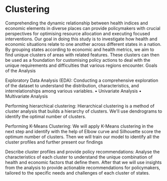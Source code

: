 # Clustering
Comprehending the dynamic relationship between health indices and economic elements in diverse places can provide policymakers with crucial perspectives for optimising resource allocation and executing focused interventions. Our goal in doing this study is to investigate how health and economic situations relate to one another across different states in a nation. By grouping states according to economic and health metrics, we aim to find unique clusters of areas with related features. These clusters can then be used as a foundation for customising policy actions to deal with the unique requirements and difficulties that various regions encounter.
Goals of the Analysis

Exploratory Data Analysis (EDA): Conducting a comprehensive exploration of the dataset to understand the distribution, characteristics, and interrelationships among various variables. • Univariate Analysis • Multivariate Analysis

Performing hierarchical clustering: Hierarchical clustering is a method of cluster analysis that builds a hierarchy of clusters. We'll use dendrograms to identify the optimal number of clusters.

Performing K-Means Clustering: We will apply K-Means clustering in the next step and identify with the help of Elbow curve and Silhouette score the optimum number of clusters. Then we will train our model to identify all the cluster profiles and further present our findings

Describe cluster profiles and provide policy recommendations: Analyse the characteristics of each cluster to understand the unique combination of health and economic factors that define them. After that we will use insights from the analysis to provide actionable recommendations for policymakers, tailored to the specific needs and challenges of each cluster of states.
